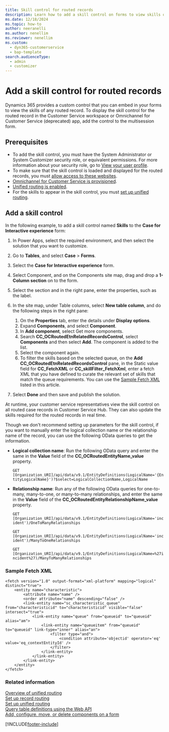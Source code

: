 ```yaml
---
title: Skill control for routed records
description: Learn how to add a skill control on forms to view skills of any record that's routed through unified routing.
ms.date: 12/18/2024
ms.topic: how-to
author: neeranelli
ms.author: nenellim
ms.reviewer: nenellim
ms.custom: 
  - dyn365-customerservice
  - bap-template
search.audienceType:
  - admin
  - customizer
---
```


# Add a skill control for routed records

Dynamics 365 provides a custom control that you can embed in your forms to view the skills of any routed record. To display the skill control for the routed record in the Customer Service workspace or Omnichannel for Customer Service (deprecated) app, add the control to the multisession form.

## Prerequisites

- To add the skill control, you must have the System Administrator or System Customizer security role, or equivalent permissions. For more information about your security role, go to [View your user profile](/power-apps/user/view-your-user-profile).
- To make sure that the skill control is loaded and displayed for the routed records, you must [allow access to these websites](../implement/system-requirements-omnichannel.md#allow-access-to-websites).
- [Omnichannel for Customer Service is provisioned](/dynamics365/contact-center/implement/provision-channels#set-up-channels).
- [Unified routing is enabled](../administer/provision-unified-routing.md).
- For the skills to appear in the skill control, you must [set up unified routing](../administer/set-up-routing-process.md).

## Add a skill control

In the following example, to add a skill control named **Skills** to the **Case for Interactive experience** form:

1. In Power Apps, select the required environment, and then select the solution that you want to customize.
1. Go to **Tables**, and select **Case** > **Forms**.
1. Select the **Case for Interactive experience** form.
1. Select Component, and on the Components site map, drag and drop a **1-Column section** on to the form. 
1. Select the section and in the right pane, enter the properties, such as the label.
1. In the site map, under Table columns, select **New table column**, and do the following steps in the right pane:
    1. On the **Properties** tab, enter the details under **Display options**.
    1. Expand **Components**, and select **Component**.
    1. In **Add component**, select Get more components. 
    1. Search **CC_OCRoutedEtnRelatedRecordsControl**, select **Components** and then select **Add**. The component is added to the list.
    1. Select the component again.
    1. To filter the skills based on the selected queue, on the **Add CC_OCRoutedEtnRelatedRecordsControl** pane, in the Static value field for **CC_FetchXML** or **CC_skillFilter_FetchXml**, enter a fetch XML that you have defined to curate the relevant set of skills that match the queue requirements. You can use the [Sample Fetch XML](#sample-fetch-xml) listed in this article.

1. Select **Done** and then save and publish the solution.

At runtime, your customer service representatives view the skill control on all routed case records in Customer Service Hub. They can also update the skills required for the routed records in real time. 

Though we don't recommend setting up parameters for the skill control, if you want to manually enter the logical collection name or the relationship name of the record, you can use the following OData queries to get the information.

- **Logical collection name**: Run the following OData query and enter the same in the **Value** field of the **CC_OCRoutedEntityName_value** property.

    `GET [Organization_URI]/api/data/v9.1/EntityDefinitions(LogicalName='{EntityLogicalName}')?$select=LogicalCollectionName,LogicalName`

- **Relationship name**: Run any of the following OData queries for one-to-many, many-to-one, or many-to-many relationships, and enter the same in the **Value** field of the **CC_OCRoutedEntityRelationshipName_value** property.

    `GET [Organization_URI]/api/data/v9.1/EntityDefinitions(LogicalName='incident')/OneToManyRelationships`

    `GET [Organization_URI]/api/data/v9.1/EntityDefinitions(LogicalName='incident')/ManyToOneRelationships`

    `GET [Organization_URI]/api/data/v9.1/EntityDefinitions(LogicalName=%27incident%27)/ManyToManyRelationships`

### Sample Fetch XML

```Fetch XML
<fetch version="1.0" output-format="xml-platform" mapping="logical" distinct="true">
	<entity name="characteristic">
		<attribute name="name" />
		<order attribute="name" descending="false" />
		<link-entity name="sc_characteristic_queue" from="characteristicid" to="characteristicid" visible="false" intersect="true">
			<link-entity name="queue" from="queueid" to="queueid" alias="am">
				<link-entity name="queueitem" from="queueid" to="queueid" link-type="inner" alias="an">
					<filter type="and">
						<condition attribute='objectid' operator='eq' value='eq_contextEntityId' />
					</filter>
				</link-entity>
			</link-entity>
		</link-entity>
	</entity>
</fetch>
```
### Related information

[Overview of unified routing](../administer/overview-unified-routing.md)  
[Set up record routing](../administer/set-up-record-routing.md)  
[Set up unified routing](../administer/set-up-routing-process.md)  
[Query table definitions using the Web API](/powerapps/developer/data-platform/webapi/query-metadata-web-api)  
[Add, configure, move, or delete components on a form](/powerapps/maker/model-driven-apps/add-move-configure-or-delete-components-on-form)  

[!INCLUDE[footer-include](../../includes/footer-banner.md)]
